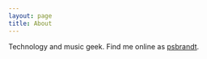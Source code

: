 ```yaml
---
layout: page
title: About
---
```


Technology and music geek. Find me online as [psbrandt](https://www.google.com/search?q=psbrandt&nfpr=1).
